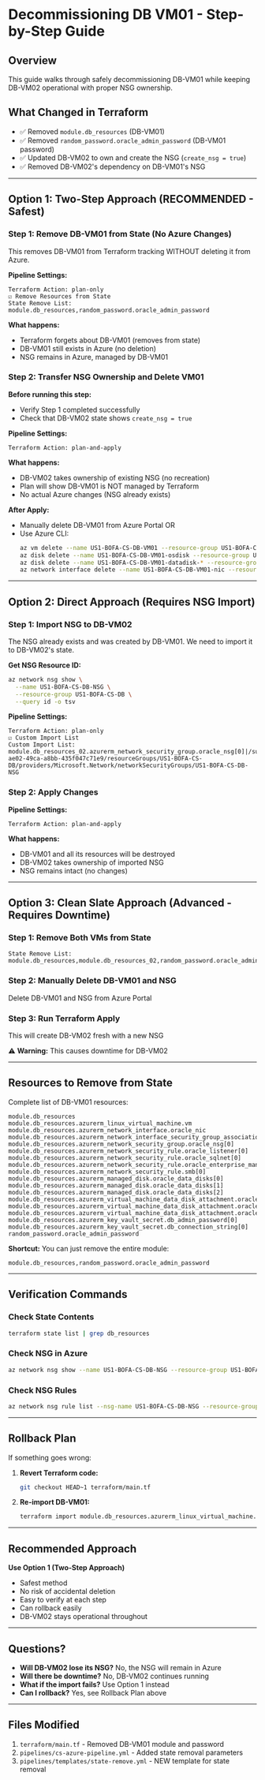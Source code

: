 # Decommissioning DB VM01 - Step-by-Step Guide

## Overview
This guide walks through safely decommissioning DB-VM01 while keeping DB-VM02 operational with proper NSG ownership.

## What Changed in Terraform
- ✅ Removed `module.db_resources` (DB-VM01)
- ✅ Removed `random_password.oracle_admin_password` (DB-VM01 password)
- ✅ Updated DB-VM02 to own and create the NSG (`create_nsg = true`)
- ✅ Removed DB-VM02's dependency on DB-VM01's NSG

---

## Option 1: Two-Step Approach (RECOMMENDED - Safest)

### Step 1: Remove DB-VM01 from State (No Azure Changes)
This removes DB-VM01 from Terraform tracking WITHOUT deleting it from Azure.

**Pipeline Settings:**
```
Terraform Action: plan-only
☑️ Remove Resources from State
State Remove List: module.db_resources,random_password.oracle_admin_password
```

**What happens:**
- Terraform forgets about DB-VM01 (removes from state)
- DB-VM01 still exists in Azure (no deletion)
- NSG remains in Azure, managed by DB-VM01

### Step 2: Transfer NSG Ownership and Delete VM01

**Before running this step:**
- Verify Step 1 completed successfully
- Check that DB-VM02 state shows `create_nsg = true`

**Pipeline Settings:**
```
Terraform Action: plan-and-apply
```

**What happens:**
- DB-VM02 takes ownership of existing NSG (no recreation)
- Plan will show DB-VM01 is NOT managed by Terraform
- No actual Azure changes (NSG already exists)

**After Apply:**
- Manually delete DB-VM01 from Azure Portal OR
- Use Azure CLI:
  ```bash
  az vm delete --name US1-BOFA-CS-DB-VM01 --resource-group US1-BOFA-CS-DB --yes
  az disk delete --name US1-BOFA-CS-DB-VM01-osdisk --resource-group US1-BOFA-CS-DB --yes
  az disk delete --name US1-BOFA-CS-DB-VM01-datadisk-* --resource-group US1-BOFA-CS-DB --yes
  az network interface delete --name US1-BOFA-CS-DB-VM01-nic --resource-group US1-BOFA-CS-DB
  ```

---

## Option 2: Direct Approach (Requires NSG Import)

### Step 1: Import NSG to DB-VM02
The NSG already exists and was created by DB-VM01. We need to import it to DB-VM02's state.

**Get NSG Resource ID:**
```bash
az network nsg show \
  --name US1-BOFA-CS-DB-NSG \
  --resource-group US1-BOFA-CS-DB \
  --query id -o tsv
```

**Pipeline Settings:**
```
Terraform Action: plan-only
☑️ Custom Import List
Custom Import List: module.db_resources_02.azurerm_network_security_group.oracle_nsg[0]|/subscriptions/8590c10d-ae02-49ca-a8bb-435f047c71e9/resourceGroups/US1-BOFA-CS-DB/providers/Microsoft.Network/networkSecurityGroups/US1-BOFA-CS-DB-NSG
```

### Step 2: Apply Changes
**Pipeline Settings:**
```
Terraform Action: plan-and-apply
```

**What happens:**
- DB-VM01 and all its resources will be destroyed
- DB-VM02 takes ownership of imported NSG
- NSG remains intact (no changes)

---

## Option 3: Clean Slate Approach (Advanced - Requires Downtime)

### Step 1: Remove Both VMs from State
```
State Remove List: module.db_resources,module.db_resources_02,random_password.oracle_admin_password,random_password.oracle_admin_password_02
```

### Step 2: Manually Delete DB-VM01 and NSG
Delete DB-VM01 and NSG from Azure Portal

### Step 3: Run Terraform Apply
This will create DB-VM02 fresh with a new NSG

⚠️ **Warning:** This causes downtime for DB-VM02

---

## Resources to Remove from State

Complete list of DB-VM01 resources:
```
module.db_resources
module.db_resources.azurerm_linux_virtual_machine.vm
module.db_resources.azurerm_network_interface.oracle_nic
module.db_resources.azurerm_network_interface_security_group_association.oracle_nic_nsg
module.db_resources.azurerm_network_security_group.oracle_nsg[0]
module.db_resources.azurerm_network_security_rule.oracle_listener[0]
module.db_resources.azurerm_network_security_rule.oracle_sqlnet[0]
module.db_resources.azurerm_network_security_rule.oracle_enterprise_manager[0]
module.db_resources.azurerm_network_security_rule.smb[0]
module.db_resources.azurerm_managed_disk.oracle_data_disks[0]
module.db_resources.azurerm_managed_disk.oracle_data_disks[1]
module.db_resources.azurerm_managed_disk.oracle_data_disks[2]
module.db_resources.azurerm_virtual_machine_data_disk_attachment.oracle_data_disk_attachment[0]
module.db_resources.azurerm_virtual_machine_data_disk_attachment.oracle_data_disk_attachment[1]
module.db_resources.azurerm_virtual_machine_data_disk_attachment.oracle_data_disk_attachment[2]
module.db_resources.azurerm_key_vault_secret.db_admin_password[0]
module.db_resources.azurerm_key_vault_secret.db_connection_string[0]
random_password.oracle_admin_password
```

**Shortcut:** You can just remove the entire module:
```
module.db_resources,random_password.oracle_admin_password
```

---

## Verification Commands

### Check State Contents
```bash
terraform state list | grep db_resources
```

### Check NSG in Azure
```bash
az network nsg show --name US1-BOFA-CS-DB-NSG --resource-group US1-BOFA-CS-DB
```

### Check NSG Rules
```bash
az network nsg rule list --nsg-name US1-BOFA-CS-DB-NSG --resource-group US1-BOFA-CS-DB -o table
```

---

## Rollback Plan

If something goes wrong:

1. **Revert Terraform code:**
   ```bash
   git checkout HEAD~1 terraform/main.tf
   ```

2. **Re-import DB-VM01:**
   ```bash
   terraform import module.db_resources.azurerm_linux_virtual_machine.vm /subscriptions/8590c10d-ae02-49ca-a8bb-435f047c71e9/resourceGroups/US1-BOFA-CS-DB/providers/Microsoft.Compute/virtualMachines/US1-BOFA-CS-DB-VM01
   ```

---

## Recommended Approach

**Use Option 1 (Two-Step Approach)**
- Safest method
- No risk of accidental deletion
- Easy to verify at each step
- Can rollback easily
- DB-VM02 stays operational throughout

---

## Questions?

- **Will DB-VM02 lose its NSG?** No, the NSG will remain in Azure
- **Will there be downtime?** No, DB-VM02 continues running
- **What if the import fails?** Use Option 1 instead
- **Can I rollback?** Yes, see Rollback Plan above

---

## Files Modified

1. `terraform/main.tf` - Removed DB-VM01 module and password
2. `pipelines/cs-azure-pipeline.yml` - Added state removal parameters
3. `pipelines/templates/state-remove.yml` - NEW template for state removal
